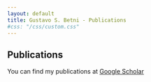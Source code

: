 ```yaml
---
layout: default
title: Gustavo S. Betni - Publications
#css: "/css/custom.css"
---
```

<div class="container font-16">
  <h2>Publications</h2>

You can find my publications at [Google Scholar](https://scholar.google.ca/citations?user=ap6nTY0AAAAJ&hl=en)
